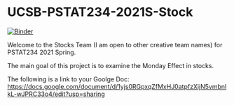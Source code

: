 # UCSB-PSTAT234-2021S-Stock
[![Binder](https://mybinder.org/badge_logo.svg)](https://mybinder.org/v2/gh/Sungbinyouk/UCSB-PSTAT234-2021S-Final-Project-Stock.git/HEAD)

Welcome to the Stocks Team (I am open to other creative team names) for PSTAT234 2021 Spring.

The main goal of this project is to examine the Monday Effect in stocks.

The following is a link to your Goolge Doc:
https://docs.google.com/document/d/1yjs0RGpxqZfMxHJ0atpfzXijN5vmbnlkL-wJPRC33o4/edit?usp=sharing
